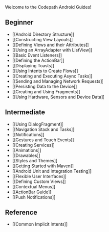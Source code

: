 Welcome to the Codepath Android Guides!

## Beginner

* [[Android Directory Structure]]
* [[Constructing View Layouts]]
* [[Defining Views and their Attributes]] 
* [[Using an ArrayAdapter with ListView]]
* [[Basic Event Listeners]]
* [[Defining the ActionBar]]
* [[Displaying Toasts]]
* [[Using Intents to Create Flows]]
* [[Creating and Executing Async Tasks]]
* [[Sending and Managing Network Requests]]
* [[Persisting Data to the Device]]
* [[Creating and Using Fragments]]
* [[Using Hardware, Sensors and Device Data]]

## Intermediate

* [[Using DialogFragment]]
* [[Navigation Stack and Tasks]]
* [[Notifications]]
* [[Gestures and Touch Events]]
* [[Creating Services]]
* [[Animations]]
* [[Drawables]]
* [[Styles and Themes]]
* [[Getting Started with Maven]]
* [[Android Unit and Integration Testing]]
* [[Flexible User Interfaces]]
* [[Defining Custom Views]]
* [[Contextual Menus]]
* [[ActionBar Guide]]
* [[Push Notifications]]

## Reference

* [[Common Implicit Intents]]